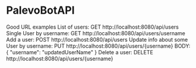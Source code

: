 # PalevoBotAPI
Good URL examples
List of users:
GET http://localhost:8080/api/users
Single User by username:
GET http://localhost:8080/api/users/username
Add a user:
POST http://localhost:8080/api/users
Update info about some User by username:
PUT http://localhost:8080/api/users/{username}
BODY: 
{
"username": "updatedUserName"
}
Delete a user:
DELETE http://localhost:8080/api/users/{username}
